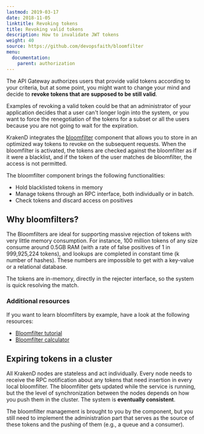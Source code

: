 ```yaml
---
lastmod: 2019-03-17
date: 2018-11-05
linktitle: Revoking tokens
title: Revoking valid tokens
description: How to invalidate JWT tokens
weight: 40
source: https://github.com/devopsfaith/bloomfilter
menu:
  documentation:
    parent: authorization
---
```

The API Gateway authorizes users that provide valid tokens according to your criteria, but at some point, you might want to change your mind and decide to **revoke tokens that are supposed to be still valid**.

Examples of revoking a valid token could be that an administrator of your application decides that a user can't longer login into the system, or you want to force the renegotiation of the tokens for a subset or all the users because you are not going to wait for the expiration.

KrakenD integrates the [bloomfilter](https://github.com/devopsfaith/bloomfilter) component that allows you to store in an optimized way tokens to revoke on the subsequent requests. When the bloomfilter is activated, the tokens are checked against the bloomfilter as if it were a blacklist, and if the token of the user matches de bloomfilter, the access is not permitted.

The bloomfilter component brings the following functionalities:

- Hold blacklisted tokens in memory
- Manage tokens through an RPC interface, both individually or in batch.
- Check tokens and discard access on positives

## Why bloomfilters?
The Bloomfilters are ideal for supporting massive rejection of tokens with very little memory consumption. For instance, 100 million tokens of any size consume around 0.5GB RAM (with a rate of false positives of 1 in 999,925,224 tokens), and lookups are completed in constant time (k number of hashes). These numbers are impossible to get with a key-value or a relational database.

The tokens are in-memory, directly in the rejecter interface, so the system is quick resolving the match.

### Additional resources
If you want to learn bloomfilters by example, have a look at the following resources:

- [Bloomfilter tutorial](https://llimllib.github.io/bloomfilter-tutorial/)
- [Bloomfilter calculator](https://hur.st/bloomfilter/?n=1000000&p=1.0E-9&m=&k=)

## Expiring tokens in a cluster
All KrakenD nodes are stateless and act individually. Every node needs to receive the RPC notification about any tokens that need insertion in every local bloomfilter. The bloomfilter gets updated while the service is running, but the the level of synchronization between the nodes depends on how you push them in the cluster. The system is **eventually consistent**.

The bloomfilter management is brought to you by the component, but you still need to implement the administration part that serves as the source of these tokens and the pushing of them (e.g., a queue and a consumer).
